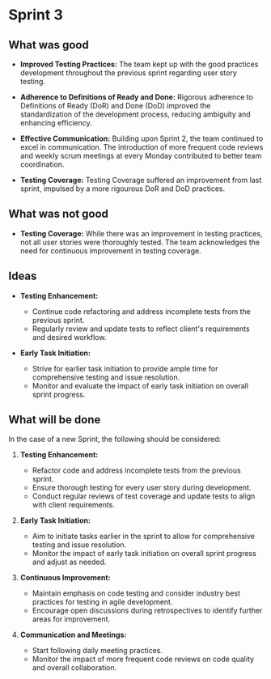 # Sprint 3

## What was good

-   **Improved Testing Practices:** The team kept up with the good practices development throughout the previous sprint regarding user story testing.

-   **Adherence to Definitions of Ready and Done:** Rigorous adherence to Definitions of Ready (DoR) and Done (DoD) improved the standardization of the development process, reducing ambiguity and enhancing efficiency.

-   **Effective Communication:** Building upon Sprint 2, the team continued to excel in communication. The introduction of more frequent code reviews and weekly scrum meetings at every Monday contributed to better team coordination.

-   **Testing Coverage:** Testing Coverage suffered an improvement from last sprint, impulsed by a more rigourous DoR and DoD practices.

## What was not good

-   **Testing Coverage:** While there was an improvement in testing practices, not all user stories were thoroughly tested. The team acknowledges the need for continuous improvement in testing coverage.

## Ideas

-   **Testing Enhancement:**

    -   Continue code refactoring and address incomplete tests from the previous sprint.
    -   Regularly review and update tests to reflect client's requirements and desired workflow.

-   **Early Task Initiation:**
    -   Strive for earlier task initiation to provide ample time for comprehensive testing and issue resolution.
    -   Monitor and evaluate the impact of early task initiation on overall sprint progress.

## What will be done

In the case of a new Sprint, the following should be considered:

1. **Testing Enhancement:**

    - Refactor code and address incomplete tests from the previous sprint.
    - Ensure thorough testing for every user story during development.
    - Conduct regular reviews of test coverage and update tests to align with client requirements.

2. **Early Task Initiation:**

    - Aim to initiate tasks earlier in the sprint to allow for comprehensive testing and issue resolution.
    - Monitor the impact of early task initiation on overall sprint progress and adjust as needed.

3. **Continuous Improvement:**

    - Maintain emphasis on code testing and consider industry best practices for testing in agile development.
    - Encourage open discussions during retrospectives to identify further areas for improvement.

4. **Communication and Meetings:**
    - Start following daily meeting practices.
    - Monitor the impact of more frequent code reviews on code quality and overall collaboration.
